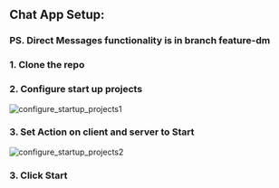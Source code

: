 ## Chat App Setup:

### PS. Direct Messages functionality is in branch feature-dm

### 1. Clone the repo
### 2. Configure start up projects 
![configure_startup_projects1](https://github.com/user-attachments/assets/12ce36a9-9516-4e57-85b7-04814709326b)
### 3. Set Action on client and server to Start 
![configure_startup_projects2](https://github.com/user-attachments/assets/98189cb2-83ee-4a84-aa9f-c5ff1bcdaa27)
### 3. Click Start
